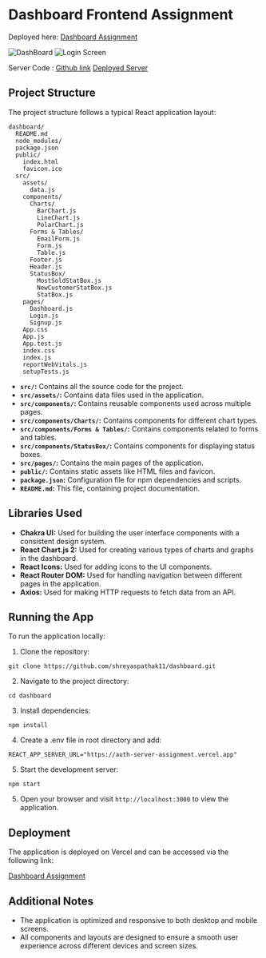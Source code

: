 # Dashboard Frontend Assignment
 
 Deployed here: [Dashboard Assignment](https://dashboard-assignment-three.vercel.app/)

![DashBoard](https://i.ibb.co/Ct0G56T/sample1.png)
![Login Screen](https://i.ibb.co/TLmGsxb/sample2.png)

Server Code : [Github link](https://github.com/shreyaspathak11/Auth-server-assignment/) [Deployed Server](https://auth-server-assignment.vercel.app)
## Project Structure

The project structure follows a typical React application layout:

```
dashboard/
  README.md
  node_modules/
  package.json
  public/
    index.html
    favicon.ico
  src/
    assets/
      data.js
    components/
      Charts/
        BarChart.js
        LineChart.js
        PolarChart.js
      Forms & Tables/
        EmailForm.js
        Form.js
        Table.js
      Footer.js
      Header.js
      StatusBox/
        MostSoldStatBox.js
        NewCustomerStatBox.js
        StatBox.js
    pages/
      Dashboard.js
      Login.js
      Signup.js
    App.css
    App.js
    App.test.js
    index.css
    index.js
    reportWebVitals.js
    setupTests.js
```

- **`src/`:** Contains all the source code for the project.
- **`src/assets/`:** Contains data files used in the application.
- **`src/components/`:** Contains reusable components used across multiple pages.
- **`src/components/Charts/`:** Contains components for different chart types.
- **`src/components/Forms & Tables/`:** Contains components related to forms and tables.
- **`src/components/StatusBox/`:** Contains components for displaying status boxes.
- **`src/pages/`:** Contains the main pages of the application.
- **`public/`:** Contains static assets like HTML files and favicon.
- **`package.json`:** Configuration file for npm dependencies and scripts.
- **`README.md`:** This file, containing project documentation.

## Libraries Used

- **Chakra UI:** Used for building the user interface components with a consistent design system.
- **React Chart.js 2:** Used for creating various types of charts and graphs in the dashboard.
- **React Icons:** Used for adding icons to the UI components.
- **React Router DOM:** Used for handling navigation between different pages in the application.
- **Axios:** Used for making HTTP requests to fetch data from an API.

## Running the App

To run the application locally:

1. Clone the repository:

```
git clone https://github.com/shreyaspathak11/dashboard.git
```

2. Navigate to the project directory:

```
cd dashboard
```

3. Install dependencies:

```
npm install
```
4. Create a .env file in root directory and add:

```
REACT_APP_SERVER_URL="https://auth-server-assignment.vercel.app"
```

5. Start the development server:

```
npm start
```

5. Open your browser and visit `http://localhost:3000` to view the application.

## Deployment

The application is deployed on Vercel and can be accessed via the following link:

[Dashboard Assignment](https://dashboard-assignment-three.vercel.app/)

## Additional Notes

- The application is optimized and responsive to both desktop and mobile screens.
- All components and layouts are designed to ensure a smooth user experience across different devices and screen sizes.
